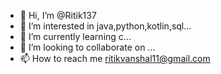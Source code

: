 - 👋 Hi, I’m @Ritik137
- 👀 I’m interested in java,python,kotlin,sql...
- 🌱 I’m currently learning c...
- 💞️ I’m looking to collaborate on ...
- 📫 How to reach me ritikvanshal11@gmail.com

<!---
Ritik137/Ritik137 is a ✨ special ✨ repository because its `README.md` (this file) appears on your GitHub profile.
You can click the Preview link to take a look at your changes.
--->
